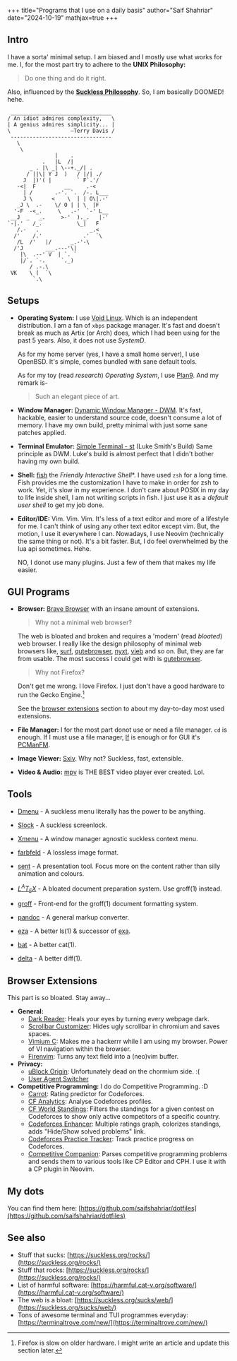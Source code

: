 +++
title="Programs that I use on a daily basis"
author="Saif Shahriar"
date="2024-10-19"
mathjax=true
+++

## Intro
I have a sorta' minimal setup. I am biased and I mostly use what works for me.
I, for the most part try to adhere to the **UNIX Philosophy:**
> Do one thing and do it right.

Also, influenced by the **[Suckless Philosophy](https://suckless.org/philosophy/)**.
So, I am basically DOOMED! hehe.

```text
 ________________________________
/ An idiot admires complexity,   \
| A genius admires simplicity... |
\                   —Terry Davis /
 --------------------------------
   \
    \
               |    .
           .   |L  /|
       _ . |\ _| \--+._/| .
      / ||\| Y J  )   / |/| ./
     J  |)'( |        ` F`.'/
   -<|  F         __     .-<
     | /       .-'. `.  /-. L___
     J \      <    \  | | O\|.-'
   _J \  .-    \/ O | | \  |F
  '-F  -<_.     \   .-'  `-' L__
 __J  _   _.     >-'  )._.   |-'
`-|.'   /_.           \_|   F
   /.-   .                _.<
  /'    /.'             .'  `\
   /L  /'   |/      _.-'-\
  /'J       ___.---'\|
    |\  .--' V  | `. `
    |/`. `-.     `._)
       / .-.\
 VK    \ (  `\
        `.\
```

## Setups
- **Operating System:** I use [Void Linux](https://voidlinux.org/). Which is an
  independent distribution. I am a fan of `xbps` package manager. It's fast and
  doesn't break as much as Artix (or Arch) does, which I had been using for the
  past 5 years. Also, it does not use *SystemD*.

  As for my home server (yes, I have a small home server), I use OpenBSD. It's
  simple, comes bundled with sane default tools.

  As for my toy (read *research*) *Operating System*, I use
  [Plan9](https://p9f.org/). And my remark is-
  > Such an elegant piece of art.
- **Window Manager:**
  [Dynamic Window Manager - DWM](https://github.com/saifshahriar/dwm-saif). It's
  fast, hackable, easier to understand source code, doesn't consume a lot of
  memory. I have my own build, pretty minimal with just some sane patches
  applied.
- **Terminal Emulator:**
  [Simple Terminal - st](https://github.com/saifshahriar/st) (Luke Smith's Build)
  Same principle as DWM. Luke's build is almost perfect that I didn't bother
  having my own build.
- **Shell:** [fish](https://github.com/fish-shell/fish-shell) the *Friendly
  Interactive Shell**. I have used `zsh` for a long time. Fish provides me the
  customization I have to make in order for zsh to work. Yet, it's slow in my
  experience. I don't care about POSIX in my day to life inside shell, I am not
  writing scripts in fish. I just use it as a *default user shell* to get my job
  done.
- **Editor/IDE:** Vim. Vim. Vim. It's less of a text editor and more of a
  lifestyle for me. I can't think of using any other text editor except vim.
  But, the motion, I use it everywhere I can. Nowadays, I use Neovim
  (technically the same thing or not). It's a bit faster. But, I do feel
  overwhelmed by the lua api sometimes. Hehe.

  NO, I donot use many plugins. Just a few of them that makes my life easier.

## GUI Programs
- **Browser:** [Brave Browser](https://brave.com/) with an insane amount of
  extensions.

  >Why not a minimal web browser?

  The web is bloated and broken and requires a 'modern' (read
  *bloated*) web browser. I really like the design philosophy
  of minimal web browsers like, [surf](https://surf.suckless.org/),
  [qutebrowser](https://www.qutebrowser.org/),
  [nyxt](https://nyxt-browser.com/), [vieb](https://vieb.dev/)
  and so on. But, they are far from usable. The most success I could get with is
  [qutebrowser](https://www.qutebrowser.org/).

  >Why not Firefox?

  Don't get me wrong. I love Firefox. I just don't have a good hardware to run
  the Gecko Engine.[^1]

  See the [browser extensions](#browser-extensions) section to about my
  day-to-day most used
  extensions.
- **File Manager:** I for the most part donot use or need a file manager. `cd`
  is enough. If I must use a file manager, [lf](https://github.com/gokcehan/lf)
  is enough or for GUI it's [PCManFM](https://wiki.archlinux.org/title/PCManFM).
- **Image Viewer:** [Sxiv](https://github.com/xyb3rt/sxiv). Why not? Suckless,
  fast, extensible.
- **Video & Audio:** [mpv](https://mpv.io/) is THE BEST video player ever
  created. Lol.

## Tools
- [Dmenu](https://github.com/saifshahriar/dmenu) - A suckless menu literally
  has the power to be anything.<br/>
- [Slock](https://tools.suckless.org/sent/) - A suckless screenlock.
- [Xmenu](https://github.com/phillbush/xmenu) - A window manager agnostic
  suckless context menu.
- [farbfeld](https://tools.suckless.org/farbfeld/) - A lossless image format.
- [sent](https://tools.suckless.org/sent/) - A presentation tool. Focus more on
  the content rather than silly animation and colours.

- [$L^{A}T_{E}X$](https://www.latex-project.org/) - A bloated document
  preparation system. Use groff(1) instead.
- [groff](https://www.gnu.org/software/groff/) - Front-end for the groff(1)
  document formatting system.
- [pandoc](https://pandoc.org/) - A general markup converter.

- [eza](https://github.com/eza-community/eza)  - A better ls(1) & successor of
  [exa](https://the.exa.website/).
- [bat](https://github.com/sharkdp/bat) - A better cat(1).
- [delta](https://github.com/dandavison/delta) - A better diff(1).

## Browser Extensions
This part is so bloated. Stay away...
- **General:**
    - [Dark Reader](https://darkreader.org/): Heals your eyes by turning every
    webpage dark.
    - [Scrollbar Customizer](https://chromewebstore.google.com/detail/scrollbar-customizer/flffekjijpabhjgpoapooggncnmcjopa):
    Hides ugly scrollbar in chromium and saves spaces.
    - [Vimium C](https://github.com/gdh1995/vimium-c): Makes me a hackerrr while
    I am using my browser. Power of VI
      navigation within the browser.
    - [Firenvim](https://github.com/glacambre/firenvim): Turns any text field
    into a (neo)vim buffer.
- **Privacy:**
    - [uBlock Origin](https://ublockorigin.com/): Unfortunately dead on the
      chormium side. :(
    - [User Agent Switcher](https://github.com/ray-lothian/UserAgent-Switcher)
- **Competitive Programming:** I do do Competitive Programming. :D
    - [Carrot](): Rating predictor for Codeforces.
    - [CF Analytics](): Analyse Codeforces profiles.
    - [CF World Standings](): Filters the standings for a given contest on
    Codeforces to show only active competitors of a specific country.
    - [Codeforces Enhancer](): Multiple ratings graph, colorizes standings,
    adds "Hide/Show solved problems" link.
    - [Codeforces Practice Tracker](): Track practice progress on Codeforces.
    - [Competitive Companion](): Parses competitive programming problems and
    sends them to various tools like CP Editor and CPH. I use it with a CP
    plugin in Neovim.

## My dots
You can find them here:
[https://github.com/saifshahriar/dotfiles](https://github.com/saifshahriar/dotfiles)

## **See also**
- Stuff that sucks: [https://suckless.org/rocks/](https://suckless.org/rocks/)
- Stuff that rocks: [https://suckless.org/rocks/](https://suckless.org/rocks/)
- List of harmful software: [https://harmful.cat-v.org/software/](https://harmful.cat-v.org/software/)
- The web is a bloat: [https://suckless.org/sucks/web/](https://suckless.org/sucks/web/)
- Tons of awesome terminal and TUI programmes everyday: [https://terminaltrove.com/new/](https://terminaltrove.com/new/)

[^1]: Firefox is slow on older hardware. I might write an article and update
    this section later.
